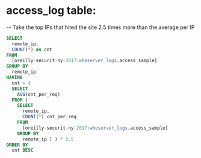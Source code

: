 # access_log table:
-- Take the top IPs that hited the site 2.5 times more than the average per IP
```SQL
SELECT
  remote_ip,
  COUNT(*) as cnt
FROM
  [oreilly-securit-ny-2017:wbeserver_logs.access_sample]
GROUP BY
  remote_ip
HAVING
  cnt > (
  SELECT
    AVG(cnt_per_req)
  FROM (
    SELECT
      remote_ip,
      COUNT(*) cnt_per_req
    FROM
      [oreilly-securit-ny-2017:wbeserver_logs.access_sample]
    GROUP BY
      remote_ip ) ) * 2.5
ORDER BY
  cnt DESC
```
